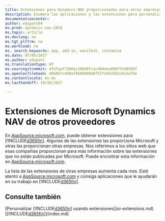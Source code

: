 ```yaml
---
title: Extensiones para Dynamics NAV proporcionadas para otras empresas
description: Enumera las aplicaciones y las extensiones para personalizar Dynamics NAV finanzas proporcionados por otras empresas.
documentationcenter: 
author: edupont04
ms.prod: dynamics-nav-2018
ms.topic: article
ms.devlang: na
ms.tgt_pltfrm: na
ms.workload: na
ms. search.keywords: app, add-in, manifest, customize
ms.date: 07/05/2017
ms.author: edupont
ms.translationtype: HT
ms.sourcegitcommit: 4fefaef7380ac10836fcac404eea006f55d8556f
ms.openlocfilehash: d6b0d7c459af8506089e8f57fa5633b2c6c5e7de
ms.contentlocale: es-mx
ms.lasthandoff: 10/16/2017

---
```

# <a name="microsoft-dynamics-nav-extensions-by-other-providers"></a>Extensiones de Microsoft Dynamics NAV de otros proveedores
En [AppSource.microsoft.com](https://appsource.microsoft.com/), puede obtener extensiones para [!INCLUDE[d365fin](includes/d365fin_md.md)]. Algunas de las extensiones las proporciona Microsoft y otras las proporcionan otras empresas. Nos referimos a los sitios web que esas compañías proporcionan para más información sobre las extensiones que no están publicadas por Microsoft. Puede encontrar esta información en [AppSource.microsoft.com](https://appsource.microsoft.com/en-us/marketplace/apps?product=dynamics-365%3Bdynamics-365-for-financials&page=1).  

La lista de las extensiones de otras empresas aumenta cada mes. Esté atento a [AppSource.microsoft.com](https://appsource.microsoft.com/en-us/marketplace/apps?product=dynamics-365%3Bdynamics-365-for-financials&page=1) y consiga aplicaciones que le ayudarán en su trabajo en [!INCLUDE[d365fin](includes/d365fin_md.md)].  

## <a name="see-also"></a>Consulte también
[Personalizar [!INCLUDE[d365fin](includes/d365fin_md.md)] usando extensiones](ui-extensions.md)  
[[!INCLUDE[d365fin](includes/d365fin_md.md)]](index.md)  

